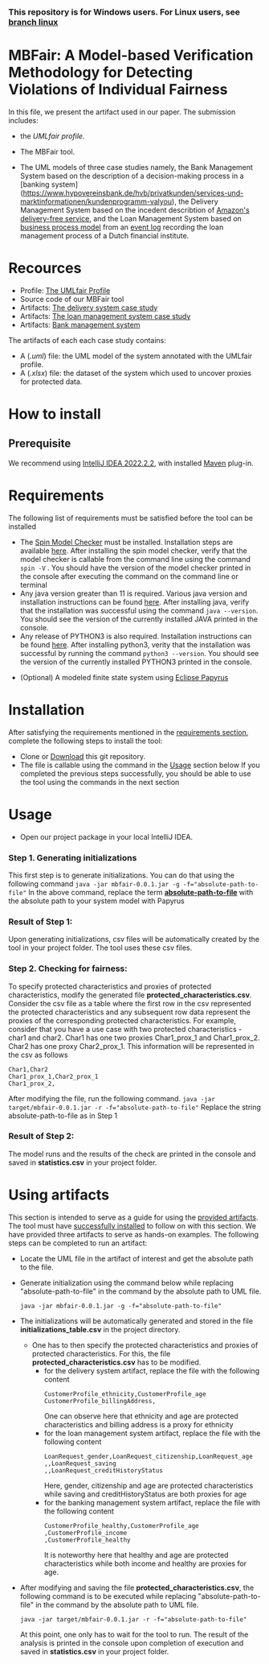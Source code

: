 ### This repository is for Windows users. For Linux users, see [branch linux](https://github.com/QRamadan/MBFair/tree/linux)
# MBFair: A Model-based Verification Methodology for Detecting Violations of Individual Fairness

In this file, we present the artifact used in our paper. The submission includes:
* the *UMLfair profile*.

* The MBFair tool.

* The UML models of three case studies namely, the Bank Management System based on the description of a decision-making process in a [banking system] (https://www.hypovereinsbank.de/hvb/privatkunden/services-und-marktinformationen/kundenprogramm-valyou), the Delivery Management System based on the incedent describtion of [Amazon's delivery-free service](https://www.bloomberg.com/graphics/2016-amazon-same-day/), and the Loan Management System based on [business process model](https://link.springer.com/chapter/10.1007/978-3-319-92901-9_19) from an [event log](https://www.win.tue.nl/bpi/doku.php?id=2012:challenge) recording the loan management process of a Dutch financial institute. 

# <section id="resources"> Recources </section>

- Profile: [The UMLfair Profile](https://github.com/confFair/project/blob/master/profile.zip)
- Source code of our MBFair tool
- Artifacts: [The delivery system case study](https://github.com/QRamadan/MBFair/tree/linux/artifacts/delivery_system)
- Artifacts: [The loan management system case study](https://github.com/QRamadan/MBFair/tree/linux/artifacts/loand_management)
- Artifacts: [Bank management system](https://github.com/QRamadan/MBFair/tree/linux/artifacts/bank_management)

The artifacts of each each case study contains: 
* A (*.uml*) file: the UML model of the system annotated with the UMLfair profile.
* A (*.xlsx*) file: the dataset of the system which used to uncover proxies for protected data. 

# How to install

## Prerequisite 
We recommend using [IntelliJ IDEA 2022.2.2](https://www.jetbrains.com/idea/download/#section=windows), with
installed [Maven](https://www.jetbrains.com/help/idea/convert-a-regular-project-into-a-maven-project.html#develop_with_maven) plug-in.

# <section id="requirements">Requirements</section>
The following list of requirements must be satisfied before the tool can be installed
- The [Spin Model Checker](https://spinroot.com/spin/whatispin.html) must be installed. Installation steps are available [here](https://spinroot.com/spin/Man/README.html#S1). After installing the spin model checker, verify that the model checker is callable from the command line using the command ```spin -V``` . You should have the version of the model checker printed in the console after executing the command on the command line or terminal
- Any java version greater than 11 is required. Various java version and installation instructions can be found [here](https://docs.oracle.com/en/java/javase/index.html). After installing java, verify that the installation was successful using the command ```java --version```. You should see the version of the currently installed JAVA printed in the console.
- Any release of PYTHON3 is also required. Installation instructions can be found [here](https://www.python.org/downloads/windows/). After installing python3, verity that the installation was successful by running the command ```python3 --version```. You should see the version of the currently installed PYTHON3 printed in the console.
* (Optional) A modeled finite state system using [Eclipse Papyrus](https://www.eclipse.org/papyrus/)

# <section id="installation">Installation</section>
After satisfying the requirements mentioned in the [requirements section](#requirements), complete the following steps to install the tool:
* Clone or [Download](https://github.com/QRamadan/MBFair/archive/refs/heads/master.zip) this git repository.
* The file is callable using the command in the [Usage](#usage) section below
If you completed the previous steps successfully, you should be able to use the tool using the commands in the next section

# <section id="usage"> Usage </section>

* Open our project package in your local IntelliJ IDEA.
### Step 1. Generating initializations
This first step is to generate initializations. You can do that using the following command
``` java -jar mbfair-0.0.1.jar -g -f="absolute-path-to-file" ```
In the above command, replace the term <strong><ins>absolute-path-to-file</ins></strong> with the absolute path to your system model with Papyrus

### Result of Step 1: 
Upon generating initializations, csv files will be automatically created by the tool in your project folder. The tool uses these csv files.

### Step 2. Checking for fairness:
To specify protected characteristics and proxies of protected characteristics, modify the generated file <strong>protected_characteristics.csv</strong>. Consider the csv file as a table where the first row in the csv represented the protected characteristics and any subsequent row data represent the proxies of the corresponding protected characteristics.
For example, consider that you have a use case with two protected characteristics - char1 and char2. Char1 has one two proxies Char1_prox_1 and Char1_prox_2. Char2 has one proxy Char2_prox_1. This information will be represented in the csv as follows
```
Char1,Char2
Char1_prox_1,Char2_prox_1
Char1_prox_2,
```

After modifying the file, run the following command.
``` java -jar target/mbfair-0.0.1.jar -r -f="absolute-path-to-file" ```
Replace the string absolute-path-to-file as in Step 1

### Result of Step 2:
The model runs and the results of the check are printed in the console and saved in <strong>statistics.csv</strong> in your project folder.

# <section id="using-artifacts">Using artifacts</section>
This section is intended to serve as a guide for using the [provided artifacts](#resources). The tool must have [successfully installed](#installation) to follow on with this section. We have provided three artifacts to serve as hands-on examples. The following steps can be completed to run an artifact:
- Locate the UML file in the artifact of interest and get the absolute path to the file.
- Generate initialization using the command below while replacing "absolute-path-to-file" in the command by the absolute path to UML file.
    ```
    java -jar mbfair-0.0.1.jar -g -f="absolute-path-to-file"
    ```
- The initializations will be automatically generated and stored in the file <strong>initializations_table.csv</strong> in the project directory.
  - One has to then specify the protected characteristics and proxies of protected characteristics. For this, the file <strong>protected_characteristics.csv</strong> has to be modified.
    - for the delivery system artifact, replace the file with the following content
      ```
      CustomerProfile_ethnicity,CustomerProfile_age
      CustomerProfile_billingAddress,
      ```
      One can observe here that ethnicity and age are protected characteristics and billing address is a proxy for ethnicity
    - for the loan management system artifact, replace the file with the following content
      ```
      LoanRequest_gender,LoanRequest_citizenship,LoanRequest_age
      ,,LoanRequest_saving
      ,,LoanRequest_creditHistoryStatus
      ```
      Here, gender, citizenship and age are protected characteristics while saving and creditHistoryStatus are both proxies for age
    - for the banking management system artifact, replace the file with the following content
      ```
      CustomerProfile_healthy,CustomerProfile_age
      ,CustomerProfile_income
      ,CustomerProfile_healthy
      ```
      It is noteworthy here that healthy and age are protected characteristics while both income and healthy are proxies for age.
  
- After modifying and saving the file <strong>protected_characteristics.csv</strong>, the following command is to be executed while replacing "absolute-path-to-file" in the command by the absolute path to UML file.
  ```
  java -jar target/mbfair-0.0.1.jar -r -f="absolute-path-to-file"
  ```
  At this point, one only has to wait for the tool to run. The result of the analysis is printed in the console upon completion of execution and saved in <strong>statistics.csv</strong> in your project folder.

